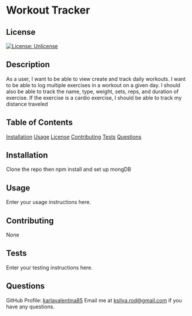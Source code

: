 # Workout Tracker

  ## License
  [![License: Unlicense](https://img.shields.io/badge/license-Unlicense-blue.svg)](http://unlicense.org/)
  
  ## Description
  As a user, I want to be able to view create and track daily workouts. I want to be able to log multiple exercises in a workout on a given day. I should also be able to track the name, type, weight, sets, reps, and duration of exercise. If the exercise is a cardio exercise, I should be able to track my distance traveled

  ## Table of Contents
  [Installation](#Installation)
  [Usage](#Usage)
  [License](#License)
  [Contributing](#Contributing)
  [Tests](#Tests)
  [Questions](#Questions)

  ## Installation
  Clone the repo then npm install and set up mongDB

  ## Usage
  Enter your usage instructions here.

  ## Contributing
  None

  ## Tests
  Enter your testing instructions here.

  ## Questions 
  GitHub Profile: [karlavalentina85](http://github.com/karlavalentina85)
  Email me at ksilva.rod@gmail.com if you have any questions.
  